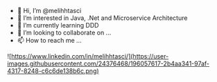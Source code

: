 - 👋 Hi, I’m @melihhtasci
- 👀 I’m interested in Java, .Net and Microservice Architecture
- 🌱 I’m currently learning DDD
- 💞️ I’m looking to collaborate on ...
- 📫 How to reach me ...

![https://www.linkedin.com/in/melihhtasci/](https://user-images.githubusercontent.com/24376468/196057617-2b4aa341-97af-4317-8248-c6c6de138b6c.png)

<!---
melihhtasci/melihhtasci is a ✨ special ✨ repository because its `README.md` (this file) appears on your GitHub profile.
You can click the Preview link to take a look at your changes.
--->
